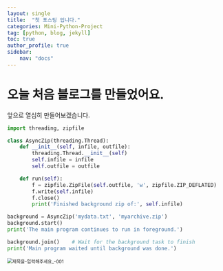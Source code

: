 ```yaml
---
layout: single
title:  "첫 포스팅 입니다."
categories: Mini-Python-Project
tag: [python, blog, jekyll]
toc: true
author_profile: true
sidebar:
    nav: "docs"
---
```


# 오늘 처음 블로그를 만들었어요.

앞으로 열심히 만들어보겠습니다.

```python
import threading, zipfile

class AsyncZip(threading.Thread):
    def __init__(self, infile, outfile):
        threading.Thread.__init__(self)
        self.infile = infile
        self.outfile = outfile

    def run(self):
        f = zipfile.ZipFile(self.outfile, 'w', zipfile.ZIP_DEFLATED)
        f.write(self.infile)
        f.close()
        print('Finished background zip of:', self.infile)

background = AsyncZip('mydata.txt', 'myarchive.zip')
background.start()
print('The main program continues to run in foreground.')

background.join()    # Wait for the background task to finish
print('Main program waited until background was done.')
```

<img src="C:\Users\82104\OneDrive\바탕 화면\제목을-입력해주세요_-001.png" alt="제목을-입력해주세요_-001" style="zoom:75%;" />
